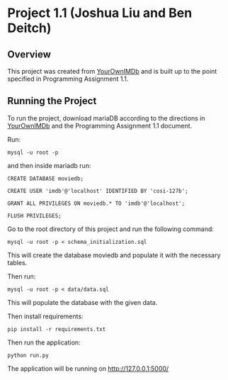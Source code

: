 # Project 1.1 (Joshua Liu and Ben Deitch)

## Overview

This project was created from [YourOwnIMDb](https://github.com/SSD-Brandeis/YourOwnIMDb) and is built up to the point specified in Programming Assignment 1.1.

## Running the Project

To run the project, download mariaDB according to the directions in [YourOwnIMDb](https://github.com/SSD-Brandeis/YourOwnIMDb) and the Programming Assignment 1.1 document.

Run:

```mysql -u root -p```

and then inside mariadb run:

```
CREATE DATABASE moviedb;

CREATE USER 'imdb'@'localhost' IDENTIFIED BY 'cosi-127b';

GRANT ALL PRIVILEGES ON moviedb.* TO 'imdb'@'localhost';

FLUSH PRIVILEGES;
```

Go to the root directory of this project and run the following command:

```mysql -u root -p < schema_initialization.sql```

This will create the database moviedb and populate it with the necessary tables.

Then run:

```mysql -u root -p < data/data.sql```

This will populate the database with the given data.

Then install requirements:

```pip install -r requirements.txt```

Then run the application:

```python run.py```

The application will be running on http://127.0.0.1:5000/
